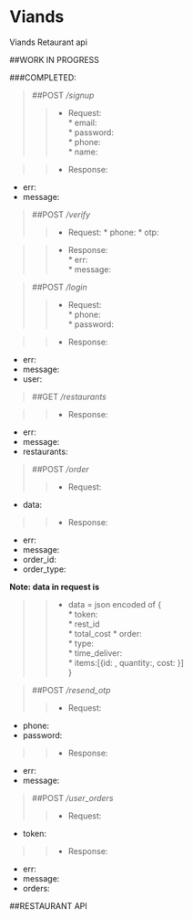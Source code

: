 # Viands
Viands Retaurant api

##WORK IN PROGRESS

###COMPLETED:

> ##POST _/signup_
>>  * Request:  
    * email:  
    * password:  
    * phone:  
    * name:  

>> * Response:
   * err:  
   * message:

> ##POST _/verify_  
>>  * Request:
    * phone:
    * otp:  

>>  * Response:  
    * err:  
    * message:  

> ##POST _/login_  
>>  * Request:  
    * phone:  
    * password:  

>> * Response:
   * err:  
   * message:
   * user:

> ##GET _/restaurants_  
>>  

>> * Response:      
   * err:   
   * message:  
   * restaurants:  

> ##POST _/order_  
>> * Request:  
   * data: 

>> * Response:  
   * err:  
   * message:  
   * order_id:
   * order_type:
  
  **Note: data in request is**  
>>  * data = json encoded of {  
      * token:  
      * rest_id  
      * total_cost
      * order:  
      *   type:  
      *   time_deliver:  
      *   items:[{id: , quantity:, cost: }]  
    }

> ##POST _/resend_otp_  
>> * Request:    
   * phone:  
   * password:  

>> * Response:    
   * err:  
   * message:  

> ##POST _/user_orders_  
>> * Request:  
   * token:  

>> * Response:  
   * err:  
   * message:  
   * orders: 

##RESTAURANT API

> ##